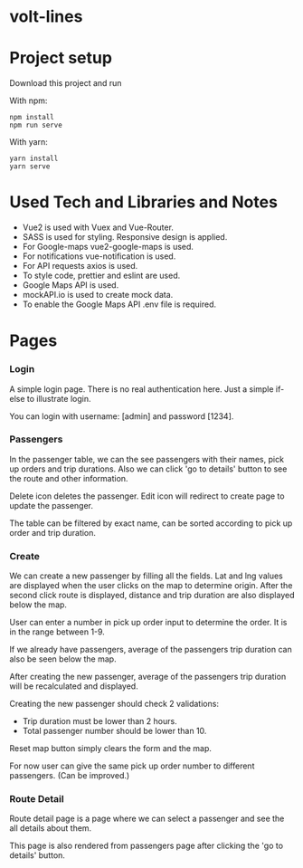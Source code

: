 # volt-lines

# Project setup

Download this project and run

With npm:

```
npm install
npm run serve
```

With yarn:

```
yarn install
yarn serve
```


# Used Tech and Libraries and Notes

- Vue2 is used with Vuex and Vue-Router.
- SASS is used for styling. Responsive design is applied.
- For Google-maps vue2-google-maps is used.
- For notifications vue-notification is used.
- For API requests axios is used.
- To style code, prettier and eslint are used.
- Google Maps API is used.
- mockAPI.io is used to create mock data.
- To enable the Google Maps API .env file is required.

# Pages

### Login

A simple login page. There is no real authentication here. Just a simple if-else to illustrate login.

You can login with username: [admin] and password [1234].

### Passengers

In the passenger table, we can the see passengers with their names, pick up orders and trip durations. Also we can click 'go to details' button to see the route and other information. 

Delete icon deletes the passenger. Edit icon will redirect to create page to update the passenger.

The table can be filtered by exact name, can be sorted according to pick up order and trip duration.

### Create

We can create a new passenger by filling all the fields. Lat and lng values are displayed when the user clicks on the map to determine origin. After the second click route is displayed, distance and trip duration are also displayed below the map.

User can enter a number in pick up order input to determine the order. It is in the range between 1-9.

If we already have passengers, average of the passengers trip duration can also be seen below the map.

After creating the new passenger, average of the passengers trip duration will be recalculated and displayed.

Creating the new passenger should check 2 validations:

- Trip duration must be lower than 2 hours.
- Total passenger number should be lower than 10.

Reset map button simply clears the form and the map.

For now user can give the same pick up order number to different passengers. (Can be improved.)

### Route Detail

Route detail page is a page where we can select a passenger and see the all details about them. 

This page is also rendered from passengers page after clicking the 'go to details' button.

